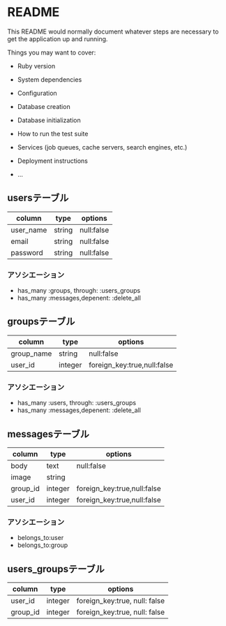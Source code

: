 # README

This README would normally document whatever steps are necessary to get the
application up and running.

Things you may want to cover:

* Ruby version

* System dependencies

* Configuration

* Database creation

* Database initialization

* How to run the test suite

* Services (job queues, cache servers, search engines, etc.)

* Deployment instructions

* ...



## usersテーブル

|column|type|options|
|------|----|-------|
|user_name|string|null:false|
|email|string|null:false|
|password|string|null:false|

### アソシエーション
- has_many :groups, through: :users_groups
- has_many :messages,depenent: :delete_all


## groupsテーブル
|column|type|options|
|------|----|-------|
|group_name|string|null:false|
|user_id|integer|foreign_key:true,null:false|
### アソシエーション
- has_many :users, through: :users_groups
- has_many :messages,depenent: :delete_all


## messagesテーブル
|column|type|options|
|------|----|-------|
|body|text|null:false|
|image|string||
|group_id|integer|foreign_key:true,null:false|
|user_id|integer|foreign_key:true,null:false|

### アソシエーション
- belongs_to:user
- belongs_to:group

## users_groupsテーブル
|column|type|options|
|------|----|-------|
|user_id|integer|foreign_key:true, null: false|
|group_id|integer|foreign_key:true, null: false|










